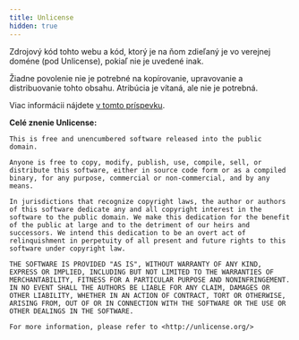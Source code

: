 ```yaml
---
title: Unlicense
hidden: true
---
```


Zdrojový kód tohto webu a kód, ktorý je na ňom zdieľaný je vo verejnej doméne (pod Unlicense), pokiaľ nie je uvedené inak.

Žiadne povolenie nie je potrebné na kopírovanie, upravovanie a distribuovanie tohto obsahu.
Atribúcia je vítaná, ale nie je potrebná.

Viac informácii nájdete [v tomto príspevku](/blog/uncopyright-and-unlicense-or-why-i-hate-copyright).

**Celé znenie Unlicense:**
```
This is free and unencumbered software released into the public domain.

Anyone is free to copy, modify, publish, use, compile, sell, or
distribute this software, either in source code form or as a compiled
binary, for any purpose, commercial or non-commercial, and by any
means.

In jurisdictions that recognize copyright laws, the author or authors
of this software dedicate any and all copyright interest in the
software to the public domain. We make this dedication for the benefit
of the public at large and to the detriment of our heirs and
successors. We intend this dedication to be an overt act of
relinquishment in perpetuity of all present and future rights to this
software under copyright law.

THE SOFTWARE IS PROVIDED "AS IS", WITHOUT WARRANTY OF ANY KIND,
EXPRESS OR IMPLIED, INCLUDING BUT NOT LIMITED TO THE WARRANTIES OF
MERCHANTABILITY, FITNESS FOR A PARTICULAR PURPOSE AND NONINFRINGEMENT.
IN NO EVENT SHALL THE AUTHORS BE LIABLE FOR ANY CLAIM, DAMAGES OR
OTHER LIABILITY, WHETHER IN AN ACTION OF CONTRACT, TORT OR OTHERWISE,
ARISING FROM, OUT OF OR IN CONNECTION WITH THE SOFTWARE OR THE USE OR
OTHER DEALINGS IN THE SOFTWARE.

For more information, please refer to <http://unlicense.org/>
```